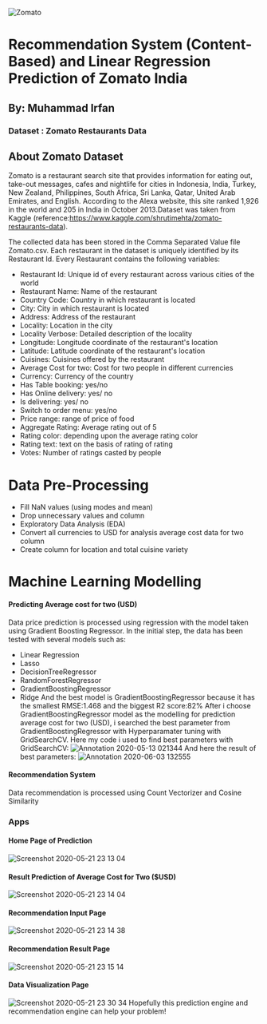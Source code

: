 ![Zomato](https://user-images.githubusercontent.com/60774720/82581869-6aba3800-9bbb-11ea-8700-3bc5b400686e.png)
# Recommendation System (Content-Based) and Linear Regression Prediction of Zomato India
## By: Muhammad Irfan
### __Dataset__ : Zomato Restaurants Data 
## About Zomato Dataset
Zomato is a restaurant search site that provides information for eating out, take-out messages, cafes and nightlife for cities in Indonesia, India, Turkey, New Zealand, Philippines, South Africa, Sri Lanka, Qatar, United Arab Emirates, and English. According to the Alexa website, this site ranked 1,926 in the world and 205 in India in October 2013.Dataset was taken from Kaggle (reference:https://www.kaggle.com/shrutimehta/zomato-restaurants-data).

The collected data has been stored in the Comma Separated Value file Zomato.csv. Each restaurant in the dataset is uniquely identified by its Restaurant Id. Every Restaurant contains the following variables:

- Restaurant Id: Unique id of every restaurant across various cities of the world
- Restaurant Name: Name of the restaurant
- Country Code: Country in which restaurant is located
- City: City in which restaurant is located
- Address: Address of the restaurant
- Locality: Location in the city
- Locality Verbose: Detailed description of the locality
- Longitude: Longitude coordinate of the restaurant's location
- Latitude: Latitude coordinate of the restaurant's location
- Cuisines: Cuisines offered by the restaurant
- Average Cost for two: Cost for two people in different currencies
- Currency: Currency of the country
- Has Table booking: yes/no
- Has Online delivery: yes/ no
- Is delivering: yes/ no
- Switch to order menu: yes/no
- Price range: range of price of food
- Aggregate Rating: Average rating out of 5
- Rating color: depending upon the average rating color
- Rating text: text on the basis of rating of rating
- Votes: Number of ratings casted by people
# Data Pre-Processing
- Fill NaN values (using modes and mean)
- Drop unnecessary values and column
- Exploratory Data Analysis (EDA)
- Convert all currencies to USD for analysis average cost data for two column
- Create column for location and total cuisine variety
# Machine Learning Modelling
#### Predicting Average cost for two (USD)
Data price prediction is processed using regression with the model taken using Gradient Boosting Regressor.
In the initial step, the data has been tested with several models such as:
- Linear Regression
- Lasso
- DecisionTreeRegressor
- RandomForestRegressor
- GradientBoostingRegressor
- Ridge
And the best model is GradientBoostingRegressor  because it has the smallest RMSE:1.468 and the biggest R2 score:82%
After i choose GradientBoostingRegressor model as the modelling for prediction average cost for two (USD), i searched the best parameter from GradientBoostingRegressor with Hyperparamater tuning with GridSearchCV.
Here my code i used to find best parameters with GridSearchCV:
![Annotation 2020-05-13 021344](https://user-images.githubusercontent.com/60774720/83602845-8818da00-a59d-11ea-8f38-caa5f7327287.png)
And here the result of best parameters:
![Annotation 2020-06-03 132555](https://user-images.githubusercontent.com/60774720/83602994-c910ee80-a59d-11ea-8960-437334731254.png)

#### Recommendation System
Data recommendation is processed using Count Vectorizer and Cosine Similarity 

### Apps
#### Home Page of Prediction
![Screenshot 2020-05-21 23 13 04](https://user-images.githubusercontent.com/60774720/82580750-caafdf00-9bb9-11ea-8e1a-6940a67300fa.png)
#### Result Prediction of Average Cost for Two ($USD)
![Screenshot 2020-05-21 23 14 04](https://user-images.githubusercontent.com/60774720/82580944-0a76c680-9bba-11ea-9036-6ccc39b28381.png)
#### Recommendation Input Page
![Screenshot 2020-05-21 23 14 38](https://user-images.githubusercontent.com/60774720/82581090-37c37480-9bba-11ea-9d41-3b7ba66a1254.png)
#### Recommendation Result Page
![Screenshot 2020-05-21 23 15 14](https://user-images.githubusercontent.com/60774720/82581143-4ca00800-9bba-11ea-9e0f-53bc11ea6215.png)
#### Data Visualization Page
![Screenshot 2020-05-21 23 30 34](https://user-images.githubusercontent.com/60774720/82581672-1dd66180-9bbb-11ea-9eea-7347bda1bb0f.png)
Hopefully this prediction engine and recommendation engine can help your problem!
